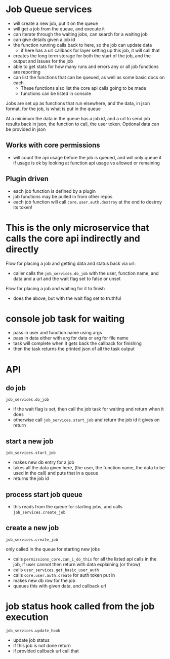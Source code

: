 # Job Queue services

* will create a new job, put it on the queue
* will get a job from the queue, and execute it
* can iterate through the waiting jobs, can search for a waiting job
* can give details given a job id
* the function running calls back to here, so the job can update data
  * if here has a url callback for layer setting up this job, it will call that
* creates the long term storage for both the start of the job, and the output and issues for the job
* able to get stats for how many runs and errors any or all job functions are reporting
* can list the functions that can be queued, as well as some basic docs on each
  * These functions also list the core api calls going to be made 
  * functions can be listed in console

Jobs are set up as functions that run elsewhere, and the data, in json format, for the job, is what is put in the queue

At a minimum the data in the queue has a job id, and a url to send job results back in json, the function to call, the user token.
Optional data can be provided in json

## Works with core permissions

* will count the api usage before the job is queued, and will only queue it if usage is ok by looking at function api usage vs allowed or remaining

## Plugin driven

* each job function is defined by a plugin
* job functions may be pulled in from other repos
* each job function will call `core.user.auth.destroy` at the end to destroy its token!

# This is the only microservice that calls the core api indirectly and directly

Flow for placing a job and getting data and status back via url:
* caller calls the `job_services.do_job` with the user, function name, and data and a url and the wait flag set to false or unset

Flow for placing a job and waiting for it to finish
* does the above, but with the wait flag set to truthful 

# console job task for waiting
* pass in user and function name using args
* pass in data either with arg for data or arg for file name
* task will complete when it gets back the callback for finishing
* then the task returns the printed json of all the task output

# API

## do job
    job_services.do_job
* if the wait flag is set, then call the job task for waiting and return when it does
* otherwise call `job_services.start_job` and return the job id it gives on return
    

## start a new job
    job_services.start_job
* makes new db entry for a job
* takes all the data given here, (the user, the function name, the data to be used in the call) and puts that in a queue
* returns the job id

## process start job queue
* this reads from the queue for starting jobs, and calls `job_services.create_job`

## create a new job
    job_services.create_job
only called in the queue for starting new jobs

  * calls `permissions_core.can_i_do_this` for all the listed api calls in the job, if user cannot then return with data explaining (or throw)
  * calls `user_services.get_basic_user_auth`
  * calls `core.user.auth.create` for auth token put in
  * makes new db row for the job
  * queues this with given data, and callback url


# job status hook called from the job execution
    job_services.update_hook
  * update job status
  * if this job is not done return
  * if provided callback url call that
